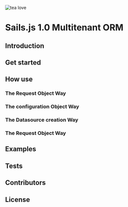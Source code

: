 ![tea love](https://raw.githubusercontent.com/acalvoa/sails-hook-multitenant/master/assets/logo.png)
# Sails.js 1.0 Multitenant ORM

## Introduction
## Get started
## How use
### The Request Object Way
### The configuration Object Way
### The Datasource creation Way
### The Request Object Way
## Examples
## Tests
## Contributors
## License
